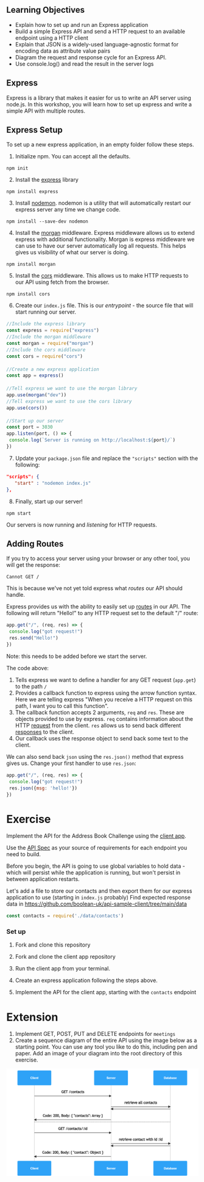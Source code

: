 ## Learning Objectives

- Explain how to set up and run an Express application
- Build a simple Express API and send a HTTP request to an available endpoint using a HTTP client
- Explain that JSON is a widely-used language-agnostic format for encoding data as attribute value pairs
- Diagram the request and response cycle for an Express API.
- Use console.log() and read the result in the server logs

## Express
Express is a library that makes it easier for us to write an API server using node.js. In this workshop, you will learn how to set up express and write a simple API with multiple routes.

## Express Setup
To set up a new express application, in an empty folder follow these steps.

1. Initialize npm. You can accept all the defaults.
```
npm init
```

2. Install the [express](https://expressjs.com/)  library
```
npm install express
```

3. Install [nodemon](https://www.npmjs.com/package/nodemon). nodemon is a utility that will automatically restart our express server any time we change code.
```
npm install --save-dev nodemon
```

4. Install the [morgan](https://expressjs.com/en/resources/middleware/morgan.html) middleware. Express middleware allows us to extend express with additional functionality. Morgan is express middleware we can use to have our server automatically log all requests. This helps gives us visibility of what our server is doing.
```
npm install morgan
```

5. Install the [cors](https://expressjs.com/en/resources/middleware/cors.html) middleware. This allows us to make HTTP requests to our API using fetch from the browser.
```
npm install cors
```

6. Create our `index.js` file. This is our *entrypoint* - the source file that will start running our server.

```javascript
//Include the express library
const express = require("express")
//Include the morgan middleware
const morgan = require("morgan")
//Include the cors middleware
const cors = require("cors")

//Create a new express application
const app = express()

//Tell express we want to use the morgan library
app.use(morgan("dev"))
//Tell express we want to use the cors library
app.use(cors())

//Start up our server
const port = 3030
app.listen(port, () => {
 console.log(`Server is running on http://localhost:${port}/`)
})

```

7. Update your `package.json` file and replace the `"scripts"` section with the following:

```json
"scripts": {
   "start" : "nodemon index.js"
},
```

8. Finally, start up our server!
```
npm start
```

Our servers is now running and *listening* for HTTP requests.

## Adding Routes
If you try to access your server using your browser or any other tool, you will get the response:

```
Cannot GET /
```

This is because we've not yet told express what *routes* our API should handle.

Express provides us with the ability to easily set up [routes](https://expressjs.com/en/guide/routing.html) in our API. The following will return "Hello!" to any HTTP request set to the default "/" route:

```javascript
app.get("/", (req, res) => {
 console.log("got request!")
 res.send("Hello!")
})
```

Note: this needs to be added before we start the server.

The code above:
1. Tells express we want to define a handler for any GET request (`app.get`) to the path `/`
2. Provides a callback function to express using the arrow function syntax. Here we are telling express "When you receive a HTTP request on this path, I want you to call this function".
3. The callback function accepts 2 arguments, `req` and `res`. These are objects provided to use by express. `req` contains information about the HTTP [request](https://expressjs.com/en/4x/api.html#req) from the client. `res` allows us to send back different [responses](https://expressjs.com/en/4x/api.html#res) to the client.
4. Our callback uses the response object to send back some text to the client.

We can also send back `json` using the `res.json()` method that express gives us. Change your first handler to use `res.json`:

```javascript
app.get("/", (req, res) => {
 console.log("got request!")
 res.json({msg: 'hello!'})
})
```

# Exercise

Implement the API for the Address Book Challenge using the [client app](https://github.com/boolean-uk/api-sample-client).

Use the [API Spec](https://boolean-uk.github.io/api-express-address-book/) as your source of requirements for each endpoint you need to build.

Before you begin, the API is going to use global variables to hold data - which will persist while the application is running, but won't persist in between application restarts.

Let's add a file to store our contacts and then export them for our express application to use (starting in `index.js` probably)
Find expected response data in https://github.com/boolean-uk/api-sample-client/tree/main/data

```js
const contacts = require('./data/contacts')
```

### Set up
1. Fork and clone this repository
2. Fork and clone the client app repository
3. Run the client app from your terminal.

4. Create an express application following the steps above.
3. Implement the API for the client app, starting with the `contacts` endpoint

# Extension

1. Implement GET, POST, PUT and DELETE endpoints for `meetings`
2. Create a sequence diagram of the entire API using the image below as a starting point. You can use any tool you like to do this, including pen and paper. Add an image of your diagram into the root directory of this exercise.

![](./assets/API%20Address%20Book.png)
